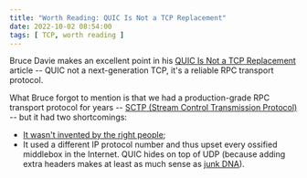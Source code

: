 ```yaml
---
title: "Worth Reading: QUIC Is Not a TCP Replacement"
date: 2022-10-02 08:54:00
tags: [ TCP, worth reading ]
---
```

Bruce Davie makes an excellent point in his [QUIC Is Not a TCP Replacement](https://systemsapproach.substack.com/p/quic-is-not-a-tcp-replacement) article -- QUIC not a next-generation TCP, it's a reliable RPC transport protocol.

What Bruce forgot to mention is that we had a production-grade RPC transport protocol for years -- [SCTP (Stream Control Transmission Protocol)](https://en.wikipedia.org/wiki/Stream_Control_Transmission_Protocol) -- but it had two shortcomings:

* [It wasn't invented by the right people](https://blog.ipspace.net/2009/08/what-went-wrong-sctp.html);
* It used a different IP protocol number and thus upset every ossified middlebox in the Internet. QUIC hides on top of UDP (because adding extra headers makes at least as much sense as [junk DNA](https://en.wikipedia.org/wiki/Non-coding_DNA#Junk_DNA)).
